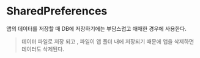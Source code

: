 # SharedPreferences

앱의 데이터를 저장할 때 DB에 저장하기에는 부담스럽고 애매한 경우에 사용한다.

> 데이터 파일로 저장 되고 , 파일이 앱 폴더 내에 저장되기 때문에 앱을 삭제하면 데이터도 삭제된다.